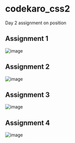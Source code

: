 # codekaro_css2
Day 2 assignment on position
## Assignment 1
![image](https://github.com/Saranganrajendran365/codekaro_css2/assets/141739948/b537b028-824f-4689-92f3-3c2ef5574e30)

## Assignment 2
![image](https://github.com/Saranganrajendran365/codekaro_css2/assets/141739948/97530812-786f-4638-b451-4969776f3aa9)

## Assignment 3
![image](https://github.com/Saranganrajendran365/codekaro_css2/assets/141739948/143837a9-1d76-40a3-b8e3-5cd46ed3e320)

## Assignment 4
![image](https://github.com/Saranganrajendran365/codekaro_css2/assets/141739948/f4d58edf-ec55-4585-871e-501a4efbfda6)
